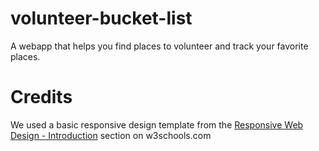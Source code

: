 # volunteer-bucket-list

A webapp that helps you find places to volunteer and track your favorite places.

# Credits

We used a basic responsive design template from the [Responsive Web Design - Introduction](https://www.w3schools.com/css/css_rwd_intro.asp) section on w3schools.com
